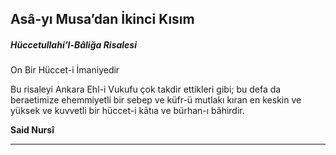 ## Asâ-yı Musa’dan İkinci Kısım
##### Hüccetullahi’l-Bâliğa Risalesi
On Bir Hüccet-i İmaniyedir

Bu risaleyi Ankara Ehl-i Vukufu çok takdir ettikleri gibi; bu defa da beraetimize ehemmiyetli bir sebep ve küfr-ü mutlakı kıran en keskin ve yüksek ve kuvvetli bir hüccet-i kātıa ve bürhan-ı bâhirdir.

**Said Nursî**

***

